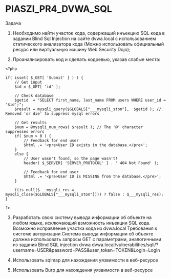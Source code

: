 # PIASZI_PR4_DVWA_SQL
Задача

1. Необходимо найти участок кода, содержащий инъекцию SQL кода в задании Blind Sql Injection на сайте dvwa.local с использованием статического анализатора кода (Можно использовать официальный ресурс или виртуальную машину Web Security Dojo);

2. Проанализировать код и сделать кодревью, указав слабые места:

```
<?php

if( isset( $_GET[ 'Submit' ] ) ) {
	// Get input
	$id = $_GET[ 'id' ];

	// Check database
	$getid  = "SELECT first_name, last_name FROM users WHERE user_id = '$id';";
	$result = mysqli_query($GLOBALS["___mysqli_ston"],  $getid ); // Removed 'or die' to suppress mysql errors

	// Get results
	$num = @mysqli_num_rows( $result ); // The '@' character suppresses errors
	if( $num > 0 ) {
		// Feedback for end user
		$html .= '<pre>User ID exists in the database.</pre>';
	}
	else {
		// User wasn't found, so the page wasn't!
		header( $_SERVER[ 'SERVER_PROTOCOL' ] . ' 404 Not Found' );

		// Feedback for end user
		$html .= '<pre>User ID is MISSING from the database.</pre>';
	}

	((is_null($___mysqli_res = mysqli_close($GLOBALS["___mysqli_ston"]))) ? false : $___mysqli_res);
}

?>
```

3. Разработать свою систему вывода информации об объекте на любом языке, исключающий взможность инъекции SQL кода. Возможно исправление участка кода из dvwa.local Требования к системе авторизации Система вывода информации об объекте должна использовать запросы GET с параметрами, аналогичными из задания Blind SQL injection dvwa dvwa.local/vulnerabilities/sqli/?username=USER&password=PASS&user_token=TOKEN&Login=Login

4. Использовать sqlmap для нахождения уязвимости в веб-ресурсе

5. Использовать Burp для нахождения уязвимости в веб-ресурсе
